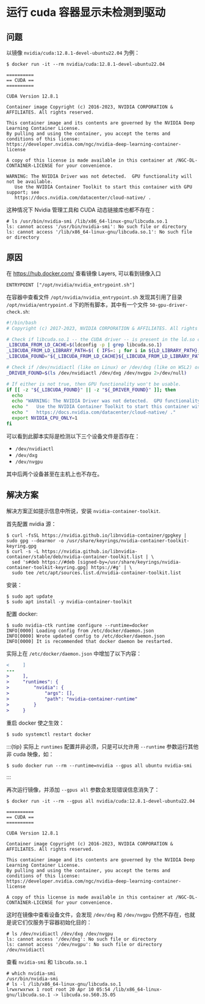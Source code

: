 # 运行 cuda 容器显示未检测到驱动

## 问题

以镜像 `nvidia/cuda:12.8.1-devel-ubuntu22.04` 为例：

```console
$ docker run -it --rm nvidia/cuda:12.8.1-devel-ubuntu22.04

==========
== CUDA ==
==========

CUDA Version 12.8.1

Container image Copyright (c) 2016-2023, NVIDIA CORPORATION & AFFILIATES. All rights reserved.

This container image and its contents are governed by the NVIDIA Deep Learning Container License.
By pulling and using the container, you accept the terms and conditions of this license:
https://developer.nvidia.com/ngc/nvidia-deep-learning-container-license

A copy of this license is made available in this container at /NGC-DL-CONTAINER-LICENSE for your convenience.

WARNING: The NVIDIA Driver was not detected.  GPU functionality will not be available.
   Use the NVIDIA Container Toolkit to start this container with GPU support; see
   https://docs.nvidia.com/datacenter/cloud-native/ .
```

这种情况下 Nvidia 管理工具和 CUDA 动态链接库也都不存在：

```console
# ls /usr/bin/nvidia-smi /lib/x86_64-linux-gnu/libcuda.so.1 
ls: cannot access '/usr/bin/nvidia-smi': No such file or directory
ls: cannot access '/lib/x86_64-linux-gnu/libcuda.so.1': No such file or directory
```

## 原因

在 <https://hub.docker.com/> 查看镜像 Layers, 可以看到镜像入口

```docker
ENTRYPOINT ["/opt/nvidia/nvidia_entrypoint.sh"]
```

在容器中查看文件 `/opt/nvidia/nvidia_entrypoint.sh` 发现其引用了目录 `/opt/nvidia/entrypoint.d` 下的所有脚本，其中有一个文件 `50-gpu-driver-check.sh`:

```sh
#!/bin/bash
# Copyright (c) 2017-2023, NVIDIA CORPORATION & AFFILIATES. All rights reserved.

# Check if libcuda.so.1 -- the CUDA driver -- is present in the ld.so cache or in LD_LIBRARY_PATH
_LIBCUDA_FROM_LD_CACHE=$(ldconfig -p | grep libcuda.so.1)
_LIBCUDA_FROM_LD_LIBRARY_PATH=$( ( IFS=: ; for i in ${LD_LIBRARY_PATH}; do ls $i/libcuda.so.1 2>/dev/null | grep -v compat; done) )
_LIBCUDA_FOUND="${_LIBCUDA_FROM_LD_CACHE}${_LIBCUDA_FROM_LD_LIBRARY_PATH}"

# Check if /dev/nvidiactl (like on Linux) or /dev/dxg (like on WSL2) or /dev/nvgpu (like on Tegra) is present
_DRIVER_FOUND=$(ls /dev/nvidiactl /dev/dxg /dev/nvgpu 2>/dev/null)

# If either is not true, then GPU functionality won't be usable.
if [[ -z "${_LIBCUDA_FOUND}" || -z "${_DRIVER_FOUND}" ]]; then
  echo
  echo "WARNING: The NVIDIA Driver was not detected.  GPU functionality will not be available."
  echo "   Use the NVIDIA Container Toolkit to start this container with GPU support; see"
  echo "   https://docs.nvidia.com/datacenter/cloud-native/ ."
  export NVIDIA_CPU_ONLY=1
fi
```

可以看到此脚本实际是检测以下三个设备文件是否存在：

- `/dev/nvidiactl`
- `/dev/dxg`
- `/dev/nvgpu`

其中后两个设备甚至在主机上也不存在。

## 解决方案

解决方案正如提示信息中所说，安装 `nvidia-container-toolkit`.

首先配置 nvidia 源：

```console
$ curl -fsSL https://nvidia.github.io/libnvidia-container/gpgkey | sudo gpg --dearmor -o /usr/share/keyrings/nvidia-container-toolkit-keyring.gpg
$ curl -s -L https://nvidia.github.io/libnvidia-container/stable/deb/nvidia-container-toolkit.list | \
  sed 's#deb https://#deb [signed-by=/usr/share/keyrings/nvidia-container-toolkit-keyring.gpg] https://#g' | \
  sudo tee /etc/apt/sources.list.d/nvidia-container-toolkit.list
```

安装：

```console
$ sudo apt update
$ sudo apt install -y nvidia-container-toolkit
```

配置 docker:

```console
$ sudo nvidia-ctk runtime configure --runtime=docker
INFO[0000] Loading config from /etc/docker/daemon.json  
INFO[0000] Wrote updated config to /etc/docker/daemon.json 
INFO[0000] It is recommended that docker daemon be restarted.
```

实际上在 `/etc/docker/daemon.json` 中增加了以下内容：

```diff
<     ]
---
>     ],
>     "runtimes": {
>         "nvidia": {
>             "args": [],
>             "path": "nvidia-container-runtime"
>         }
>     }
```

重启 docker 使之生效：

```console
$ sudo systemctl restart docker
```

:::{tip}
实际上 `runtimes` 配置并非必须，只是可以允许用 `--runtime` 参数运行其他非 cuda 映像，如：

```console
$ sudo docker run --rm --runtime=nvidia --gpus all ubuntu nvidia-smi
```

:::

再次运行镜像，并添加 `--gpus all` 参数会发现错误信息消失了：

```console
$ docker run -it --rm --gpus all nvidia/cuda:12.8.1-devel-ubuntu22.04

==========
== CUDA ==
==========

CUDA Version 12.8.1

Container image Copyright (c) 2016-2023, NVIDIA CORPORATION & AFFILIATES. All rights reserved.

This container image and its contents are governed by the NVIDIA Deep Learning Container License.
By pulling and using the container, you accept the terms and conditions of this license:
https://developer.nvidia.com/ngc/nvidia-deep-learning-container-license

A copy of this license is made available in this container at /NGC-DL-CONTAINER-LICENSE for your convenience.
```

这时在镜像中查看设备文件，会发现 `/dev/dxg` 和 `/dev/nvgpu` 仍然不存在，也就是说它们仅服务于容器初始化目的：

```console
# ls /dev/nvidiactl /dev/dxg /dev/nvgpu
ls: cannot access '/dev/dxg': No such file or directory
ls: cannot access '/dev/nvgpu': No such file or directory
/dev/nvidiactl
```

查看 `nvidia-smi` 和 `libcuda.so.1`

```console
# which nvidia-smi
/usr/bin/nvidia-smi
# ls -l /lib/x86_64-linux-gnu/libcuda.so.1 
lrwxrwxrwx 1 root root 20 Apr 10 05:54 /lib/x86_64-linux-gnu/libcuda.so.1 -> libcuda.so.560.35.05
```
